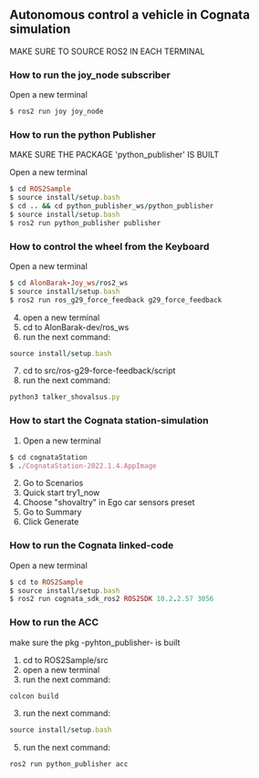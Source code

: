 ## Autonomous control a vehicle in Cognata simulation

MAKE SURE TO SOURCE ROS2 IN EACH TERMINAL

### How to run the joy_node subscriber

Open a new terminal
```ruby
$ ros2 run joy joy_node
```


### How to run the python Publisher

MAKE SURE THE PACKAGE 'python_publisher' IS BUILT

Open a new terminal
```ruby
$ cd ROS2Sample
$ source install/setup.bash
$ cd .. && cd python_publisher_ws/python_publisher
$ source install/setup.bash
$ ros2 run python_publisher publisher
```


### How to control the wheel from the Keyboard

Open a new terminal
```ruby
$ cd AlonBarak-Joy_ws/ros2_ws
$ source install/setup.bash
$ ros2 run ros_g29_force_feedback g29_force_feedback
```

4. open a new terminal
5. cd to AlonBarak-dev/ros_ws
6. run the next command:
```ruby
source install/setup.bash
```
7. cd to src/ros-g29-force-feedback/script
8. run the next command:
```ruby
python3 talker_shovalsus.py
```


### How to start the Cognata station-simulation

1. Open a new terminal
```ruby
$ cd cognataStation
$ ./CognataStation-2022.1.4.AppImage
```
2. Go to Scenarios
3. Quick start try1_now
4. Choose "shovaltry" in Ego car sensors preset 
5. Go to Summary
6. Click Generate 



### How to run the Cognata linked-code

Open a new terminal
```ruby
$ cd to ROS2Sample
$ source install/setup.bash
$ ros2 run cognata_sdk_ros2 ROS2SDK 10.2.2.57 3056
```



### How to run the ACC 

make sure the pkg -pyhton_publisher- is built

1. cd to ROS2Sample/src
2. open a new terminal
3. run the next command:
```ruby
colcon build
```
3. run the next command:
```ruby
source install/setup.bash
```
5. run the next command:
```ruby
ros2 run python_publisher acc
```





